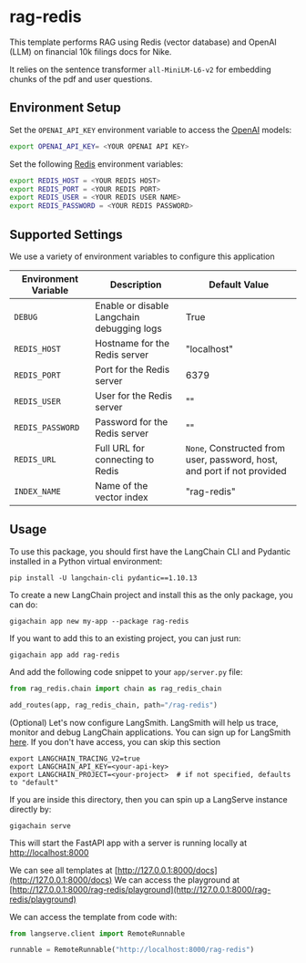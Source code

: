 
# rag-redis

This template performs RAG using Redis (vector database) and OpenAI (LLM) on financial 10k filings docs for Nike.

It relies on the sentence transformer `all-MiniLM-L6-v2` for embedding chunks of the pdf and user questions.

## Environment Setup

Set the `OPENAI_API_KEY` environment variable to access the [OpenAI](https://platform.openai.com) models:

```bash
export OPENAI_API_KEY= <YOUR OPENAI API KEY>
```

Set the following [Redis](https://redis.com/try-free) environment variables:

```bash
export REDIS_HOST = <YOUR REDIS HOST>
export REDIS_PORT = <YOUR REDIS PORT>
export REDIS_USER = <YOUR REDIS USER NAME>
export REDIS_PASSWORD = <YOUR REDIS PASSWORD>
```

## Supported Settings
We use a variety of environment variables to configure this application

| Environment Variable | Description                       | Default Value |
|----------------------|-----------------------------------|---------------|
| `DEBUG`            | Enable or disable Langchain debugging logs       | True         |
| `REDIS_HOST`           | Hostname for the Redis server     | "localhost"   |
| `REDIS_PORT`           | Port for the Redis server         | 6379          |
| `REDIS_USER`           | User for the Redis server         | "" |
| `REDIS_PASSWORD`       | Password for the Redis server     | "" |
| `REDIS_URL`            | Full URL for connecting to Redis  | `None`, Constructed from user, password, host, and port if not provided |
| `INDEX_NAME`           | Name of the vector index          | "rag-redis"   |

## Usage

To use this package, you should first have the LangChain CLI and Pydantic installed in a Python virtual environment:

```shell
pip install -U langchain-cli pydantic==1.10.13
```

To create a new LangChain project and install this as the only package, you can do:

```shell
gigachain app new my-app --package rag-redis
```

If you want to add this to an existing project, you can just run:
```shell
gigachain app add rag-redis
```

And add the following code snippet to your `app/server.py` file:
```python
from rag_redis.chain import chain as rag_redis_chain

add_routes(app, rag_redis_chain, path="/rag-redis")
```

(Optional) Let's now configure LangSmith.
LangSmith will help us trace, monitor and debug LangChain applications.
You can sign up for LangSmith [here](https://smith.langchain.com/).
If you don't have access, you can skip this section


```shell
export LANGCHAIN_TRACING_V2=true
export LANGCHAIN_API_KEY=<your-api-key>
export LANGCHAIN_PROJECT=<your-project>  # if not specified, defaults to "default"
```

If you are inside this directory, then you can spin up a LangServe instance directly by:

```shell
gigachain serve
```

This will start the FastAPI app with a server is running locally at
[http://localhost:8000](http://localhost:8000)

We can see all templates at [http://127.0.0.1:8000/docs](http://127.0.0.1:8000/docs)
We can access the playground at [http://127.0.0.1:8000/rag-redis/playground](http://127.0.0.1:8000/rag-redis/playground)

We can access the template from code with:

```python
from langserve.client import RemoteRunnable

runnable = RemoteRunnable("http://localhost:8000/rag-redis")
```